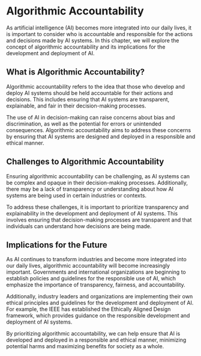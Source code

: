 Algorithmic Accountability
========================================================================

As artificial intelligence (AI) becomes more integrated into our daily lives, it is important to consider who is accountable and responsible for the actions and decisions made by AI systems. In this chapter, we will explore the concept of algorithmic accountability and its implications for the development and deployment of AI.

What is Algorithmic Accountability?
-----------------------------------

Algorithmic accountability refers to the idea that those who develop and deploy AI systems should be held accountable for their actions and decisions. This includes ensuring that AI systems are transparent, explainable, and fair in their decision-making processes.

The use of AI in decision-making can raise concerns about bias and discrimination, as well as the potential for errors or unintended consequences. Algorithmic accountability aims to address these concerns by ensuring that AI systems are designed and deployed in a responsible and ethical manner.

Challenges to Algorithmic Accountability
----------------------------------------

Ensuring algorithmic accountability can be challenging, as AI systems can be complex and opaque in their decision-making processes. Additionally, there may be a lack of transparency or understanding about how AI systems are being used in certain industries or contexts.

To address these challenges, it is important to prioritize transparency and explainability in the development and deployment of AI systems. This involves ensuring that decision-making processes are transparent and that individuals can understand how decisions are being made.

Implications for the Future
---------------------------

As AI continues to transform industries and become more integrated into our daily lives, algorithmic accountability will become increasingly important. Governments and international organizations are beginning to establish policies and guidelines for the responsible use of AI, which emphasize the importance of transparency, fairness, and accountability.

Additionally, industry leaders and organizations are implementing their own ethical principles and guidelines for the development and deployment of AI. For example, the IEEE has established the Ethically Aligned Design framework, which provides guidance on the responsible development and deployment of AI systems.

By prioritizing algorithmic accountability, we can help ensure that AI is developed and deployed in a responsible and ethical manner, minimizing potential harms and maximizing benefits for society as a whole.
